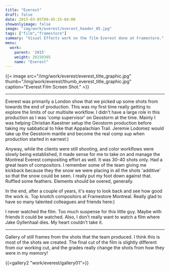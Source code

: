 ```yaml
---
title: "Everest"
draft: false
date: 2015-03-05T09:45:15-04:00
showonlyimage: false
image: "img/work/everest/everest_header_05.jpg"
tags: ["film","framestore"]
summary: "Visual Effects work on the film Everest done at Framestore."
menu:
  work:
    parent: '2015'
    weight: 20150305
    name: "Everest"
---
```



{{< image src="/img/work/everest/everest_title_graphic.jpg" thumb="/img/work/everest/thumb_everest_title_graphic.jpg" caption="Everest Film Screen Shot." >}}

---


Everest was primarily a London show that we picked up some shots from towards the end of production. This was my first time really getting to explore the limits of our multisite workflow.
I didn't have a large role in this production as I was 'comp supervisor' on Geostorm at the time. Mainly I was helping Christian Kaestner setup the Geostorm production before taking my sabbatical to hike that Appalachian Trail. Jeremie Lodomez would take up the Geostorm mantle and become the real comp sup when production started in earnest:)

Anyway, while the clients were still shooting, and color workflows were slowly being established, it made sense for me to take on and manage the Montreal Everest compositing effort as well. It was 30-40 shots only.
Had a great team of compositors. I remember some of the team giving me kickback because they the snow we were placing in all the shots 'additive' so that the snow could be seen. I really put my foot down against that. Ruffled some feathers. Elements should be overed, generally.

In the end, after a couple of years, it's easy to look back and see how good the work is. Top knotch compositors at Framestore Montreal. Really glad to have so many talented colleagues and friends here:)

I never watched the film. Too much suspense for this little guy. Maybe with friends it could be watched. Also, I don't really want to watch a film where Jake Gyllenhaal dies. My heart couldn't take it.

---
Gallery of still frames from the shots that the team produced. I think this is most of the shots we created. The final cut of the film is slightly different from our working cut, and the grades really change the shots from how they were in my memory!


{{<gallery2 "work/everest/gallery01">}}
